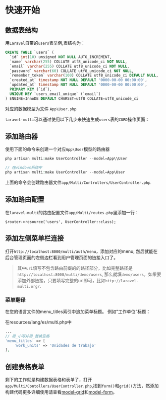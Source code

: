 # 快速开始

## 数据表结构
用`Laravel`自带的`users`表举例,表结构为：
```sql
CREATE TABLE `users` (
  `id` int(10) unsigned NOT NULL AUTO_INCREMENT,
  `name` varchar(255) COLLATE utf8_unicode_ci NOT NULL,
  `email` varchar(255) COLLATE utf8_unicode_ci NOT NULL,
  `password` varchar(60) COLLATE utf8_unicode_ci NOT NULL,
  `remember_token` varchar(100) COLLATE utf8_unicode_ci DEFAULT NULL,
  `created_at` timestamp NOT NULL DEFAULT '0000-00-00 00:00:00',
  `updated_at` timestamp NOT NULL DEFAULT '0000-00-00 00:00:00',
  PRIMARY KEY (`id`),
  UNIQUE KEY `users_email_unique` (`email`)
) ENGINE=InnoDB DEFAULT CHARSET=utf8 COLLATE=utf8_unicode_ci
```
对应的数据模型为文件 `App\User.php`

`laravel-multi`可以通过使用以下几步来快速生成`users`表的`CURD`操作页面：

## 添加路由器

使用下面的命令来创建一个对应`App\User`模型的路由器
```php
php artisan multi:make UserController --model=App\\User

// 在windows系统中
php artisan multi:make UserController --model=App\User
```

上面的命令会创建路由器文件`app/Multi/Controllers/UserController.php`.

## 添加路由配置

在`laravel-multi`的路由配置文件`app/Multi/routes.php`里添加一行：
```
$router->resource('users', UserController::class);
```

## 添加左侧菜单栏连接

打开`http://localhost:8000/multi/auth/menu`，添加对应的menu, 然后就能在后台管理页面的左侧边栏看到用户管理页面的链接入口了。

> 其中`uri`填写不包含路由前缀的的路径部分，比如完整路径是`http://localhost:8000/multi/demo/users`, 那么就填`demo/users`，如果要添加外部链接，只要填写完整的url即可，比如`http://laravel-multi.org/`.

### 菜单翻译

在您的语言文件的menu_titles索引中追加菜单标题。
例如“工作单位”标题：

在resources/lang/es/multi.php中
```php
...
// 用_小写并用_替换空格
'menu_titles' => [
    'work_units' => 'Unidades de trabajo'
],
```

## 创建表格表单

剩下的工作就是构建数据表格和表单了，打开 `app/Multi/Contollers/UserController.php`,找到`form()`和`grid()`方法，然添加构建代码更多详细使用请查看[model-grid](/zh/model-grid.md)和[model-form](/zh/model-form.md)。
